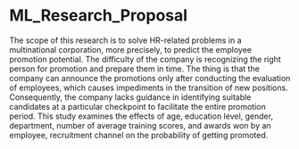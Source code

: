 # ML_Research_Proposal

The scope of this research is to solve HR-related problems in a multinational corporation, more precisely, to predict the employee promotion potential. 
The difficulty of the company is recognizing the right person for promotion and prepare them in time. The thing is that the company can announce the promotions only after conducting the evaluation of employees, which causes impediments in the transition of new positions. 
Consequently, the company lacks guidance in identifying suitable candidates at a particular checkpoint to facilitate the entire promotion period. 
This study examines the effects of age, education level, gender, department, number of average training scores, and awards won by an employee, recruitment channel on the probability of getting promoted. 

